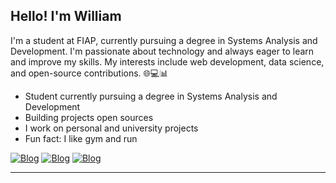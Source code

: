 ## Hello! I'm William
I'm a student at FIAP, currently pursuing a degree in Systems Analysis and Development. I'm passionate about technology and always eager to learn and improve my skills. My interests include web development, data science, and open-source contributions. 🌐💻📊

- Student currently pursuing a degree in Systems Analysis and Development
- Building projects open sources
- I work on personal and university projects
- Fun fact: I like gym and run

[![Blog](https://img.shields.io/badge/Gmail-D14836?style=for-the-badge&logo=gmail&logoColor=white)](williamkhayashi@gmail.com)
[![Blog](https://img.shields.io/badge/LinkedIn-0077B5?style=for-the-badge&logo=linkedin&logoColor=white)](https://www.linkedin.com/in/william-hayashi-04ab82209/)
[![Blog](https://img.shields.io/badge/Instagram-E4405F?style=for-the-badge&logo=instagram&logoColor=white)](https://www.instagram.com/_will.hayashi/)

---

<!--![William's GitHub stats](https://github-readme-stats.vercel.app/api?username=William-Hayashi&show_icons=true&theme=radical)
--!>
